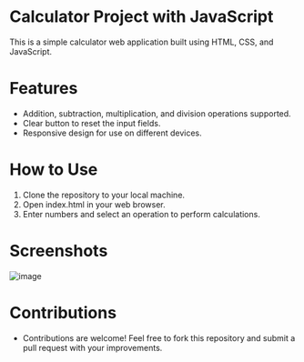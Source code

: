 # Calculator Project with JavaScript
This is a simple calculator web application built using HTML, CSS, and JavaScript.
# Features
- Addition, subtraction, multiplication, and division operations supported.
- Clear button to reset the input fields.
- Responsive design for use on different devices.
# How to Use
1. Clone the repository to your local machine.
2. Open index.html in your web browser.
3. Enter numbers and select an operation to perform calculations.


# Screenshots
![image](https://github.com/MUsman18/Calculator-App/assets/121419786/4283b5d0-c3e2-4a5d-b618-a4bf35bfbf64)


# Contributions
- Contributions are welcome! Feel free to fork this repository and submit a pull request with your improvements.
